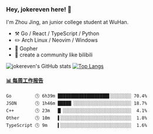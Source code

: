 ### Hey, jokereven here! 👋

I'm Zhou Jing, an junior college student at WuHan.

-   :hammer_and_pick: Go / React / TypeScript / Python
-   :pencil2: Arch Linux / Neovim / Windows
-   :seedling: Gopher
-   :thought_balloon: create a community like bilibili

![jokereven's GitHub stats](https://github-readme-stats.vercel.app/api?username=jokereven&show_icons=true)
[![Top Langs](https://github-readme-stats.vercel.app/api/top-langs/?username=jokereven&layout=compact)](https://github.com/anuraghazra/github-readme-stats)

<!-- waka-box start -->
#### <a href="https://gist.github.com/9f8118785e2d128d746db5f61b0e0a2a" target="_blank">📊 每周工作报告</a>
```text
Go         🕓 6h39m ███████████████████▋░░░░░░░░ 70.4%
JSON       🕓 1h46m █████▏░░░░░░░░░░░░░░░░░░░░░░ 18.7%
C++        🕓 23m   █▏░░░░░░░░░░░░░░░░░░░░░░░░░░  4.1%
Other      🕓 10m   ▌░░░░░░░░░░░░░░░░░░░░░░░░░░░  1.8%
TypeScript 🕓 9m    ▍░░░░░░░░░░░░░░░░░░░░░░░░░░░  1.6%
```
<!-- Powered by https://github.com/journey-ad/waka-box-go . -->
<!-- waka-box end -->
